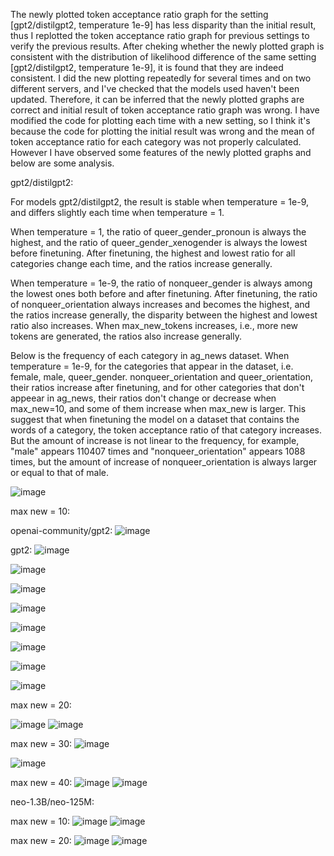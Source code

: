 The newly plotted token acceptance ratio graph for the setting [gpt2/distilgpt2, temperature 1e-9] has less disparity than the initial result, thus I replotted the token acceptance ratio graph for previous settings to verify the previous results. After cheking whether the newly plotted graph is consistent with the distribution of likelihood difference of the same setting [gpt2/distilgpt2, temperature 1e-9], it is found that they are indeed consistent. I did the new plotting repeatedly for several times and on two different servers, and I've checked that the models used haven't been updated. Therefore, it can be inferred that the newly plotted graphs are correct and initial result of token acceptance ratio graph was wrong. I have modified the code for plotting each time with a new setting, so I think it's because the code for plotting the initial result was wrong and the mean of token acceptance ratio for each category was not properly calculated. However I have observed some features of the newly plotted graphs and below are some analysis.

gpt2/distilgpt2:

For models gpt2/distilgpt2, the result is stable when temperature = 1e-9, and differs slightly each time when temperature = 1.

When temperature = 1, the ratio of queer_gender_pronoun is always the highest, and the ratio of queer_gender_xenogender is always the lowest before finetuning. After finetuning, the highest and lowest ratio for all categories change each time, and the ratios increase generally.

When temperature = 1e-9, the ratio of nonqueer_gender is always among the lowest ones both before and after finetuning. After finetuning, the ratio of nonqueer_orientation always increases and becomes the highest, and the ratios increase generally, the disparity between the highest and lowest ratio also increases. When max_new_tokens increases, i.e., more new tokens are generated, the ratios also increase generally.

Below is the frequency of each category in ag_news dataset. When temperature = 1e-9, for the categories that appear in the dataset, i.e. female, male, queer_gender. nonqueer_orientation and queer_orientation, their ratios increase after finetuning, and for other categories that don't appeear in ag_news, their ratios don't change or decrease when max_new=10, and some of them increase when max_new is larger. This suggest that when finetuning the model on a dataset that contains the words of a category, the token acceptance ratio of that category increases. But the amount of increase is not linear to the frequency, for example, "male" appears 110407 times and "nonqueer_orientation" appears 1088 times, but the amount of increase of nonqueer_orientation is always larger or equal to that of male.

![image](https://github.com/user-attachments/assets/f49c6894-6183-4407-a216-be3aa05f3df0)


max new = 10:

openai-community/gpt2:
![image](https://github.com/user-attachments/assets/96b45d40-b1a3-4e34-a2cf-4ef9e0a85c6e)

gpt2:
![image](https://github.com/user-attachments/assets/454f2813-e2c2-48ab-b720-3d2a784537bf)

![image](https://github.com/user-attachments/assets/da143f48-129a-45b3-a7bd-66ff15d0df87)

![image](https://github.com/user-attachments/assets/5b6d4d11-56bd-4b70-8cfa-633f6719fd6c)


![image](https://github.com/user-attachments/assets/9879def0-9286-4a8a-8632-1119acde2932)

![image](https://github.com/user-attachments/assets/b470c232-5c6a-4e3f-8970-9f08b5542bf5)

![image](https://github.com/user-attachments/assets/0b9ed5f8-6da4-4f86-ba53-37c5ad202148)


![image](https://github.com/user-attachments/assets/fce07b5b-fa84-460d-b923-4f707a67da06)

![image](https://github.com/user-attachments/assets/666cad40-750f-49f9-9acc-d57fc29c295c)



max new = 20:

![image](https://github.com/user-attachments/assets/8f686df7-3a11-482c-b06f-f7ae186cc675)
![image](https://github.com/user-attachments/assets/747d0a51-4222-4bf0-a4af-8229a66e6a91)




max new = 30:
![image](https://github.com/user-attachments/assets/f94c8d70-7f6b-44eb-9de8-9a8c38acc143)

![image](https://github.com/user-attachments/assets/aea8f5de-e33d-4abe-b869-8ac359408369)


max new = 40:
![image](https://github.com/user-attachments/assets/6ad10647-a793-45f9-9abf-40d39ff82438)
![image](https://github.com/user-attachments/assets/d6b2f347-13be-4d21-9494-1f7b5353147d)


neo-1.3B/neo-125M:

max new = 10:
![image](https://github.com/user-attachments/assets/d38da234-ad1f-4ced-9992-dfdb8ab57bc0)
![image](https://github.com/user-attachments/assets/5284114d-405e-48d1-8a35-413dc7d88ec3)

max new = 20:
![image](https://github.com/user-attachments/assets/5398f1ca-f63b-4eb8-8307-25d584e94f27)
![image](https://github.com/user-attachments/assets/b3f3dc60-101d-4445-b378-7389f68013f7)
